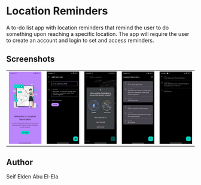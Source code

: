 # Location Reminders
A to-do list app with location reminders that remind the user to do something upon reaching a specific location. The app will require the user to create an account and login to set and access reminders.

## Screenshots
<table>
  <tr>
    <td width=20%>
      <img src="screenshots/1.jpg">
    </td>
    <td width=20%>
      <img src="screenshots/2.jpg">
    </td>
    <td width=20%>
      <img src="screenshots/3.jpg">
    </td>
    <td width=20%>
      <img src="screenshots/4.jpg">
    </td>
    <td width=20%>
      <img src="screenshots/5.jpg">
    </td>
  </tr>
</table>

## Author
Seif Elden Abu El-Ela

